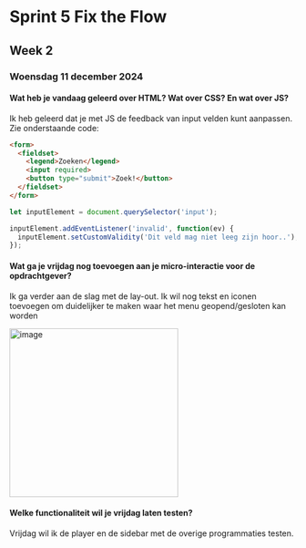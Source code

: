 # Sprint 5 Fix the Flow
## Week 2
### Woensdag 11 december 2024

#### Wat heb je vandaag geleerd over HTML? Wat over CSS? En wat over JS? 
Ik heb geleerd dat je met JS de feedback van input velden kunt aanpassen. Zie onderstaande code: 

```html
<form>
  <fieldset>
    <legend>Zoeken</legend>
    <input required>
    <button type="submit">Zoek!</button>
  </fieldset>
</form>
```

```js
let inputElement = document.querySelector('input');

inputElement.addEventListener('invalid', function(ev) {
  inputElement.setCustomValidity('Dit veld mag niet leeg zijn hoor..');
});
```

#### Wat ga je vrijdag nog toevoegen aan je micro-interactie voor de opdrachtgever? 
Ik ga verder aan de slag met de lay-out. Ik wil nog tekst en iconen toevoegen om duidelijker te maken waar het menu geopend/gesloten kan worden

<img width="296" alt="image" src="https://github.com/user-attachments/assets/6093ce08-bf31-438f-9c4b-d9ade9671103" />

#### Welke functionaliteit wil je vrijdag laten testen? 
Vrijdag wil ik de player en de sidebar met de overige programmaties testen. 